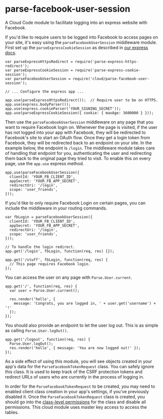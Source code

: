 parse-facebook-user-session
===========================

A Cloud Code module to facilitate logging into an express website with Facebook.

If you'd like to require users to be logged into Facebook to access pages
on your site, it's easy using the `parseFacebookUserSession`
middleware module. First set up the `parseExpressCookieSession`
as described in
<a href="https://parse.com/docs/hosting_guide#webapp-users">our express docs</a>.

    var parseExpressHttpsRedirect = require('parse-express-https-redirect');
    var parseExpressCookieSession = require('parse-express-cookie-session');
    var parseFacebookUserSession = require('cloud/parse-facebook-user-session');

    // ... Configure the express app ...

    app.use(parseExpressHttpsRedirect());  // Require user to be on HTTPS.
    app.use(express.bodyParser());
    app.use(express.cookieParser('YOUR_SIGNING_SECRET'));
    app.use(parseExpressCookieSession({ cookie: { maxAge: 3600000 } }));

Then use the `parseFacebookUserSession` middleware on any page
that you want to require Facebook login on. Whenever the page is visited, if
the user has not logged into your app with Facebook, they will be redirected
to Facebook's site to start an OAuth flow. Once they get a login token from
Facebook, they will be redirected back to an endpoint on your site. In the
example below, the endpoint is `/login`. The middleware module
takes care of handling that endpoint for you, authenticating the user and
redirecting them back to the original page they tried to visit. To enable this
on every page, use the `app.use` express method.</p>

    app.use(parseFacebookUserSession({
      clientId: 'YOUR_FB_CLIENT_ID',
      appSecret: 'YOUR_FB_APP_SECRET',
      redirectUri: '/login',
      scope: 'user_friends',
    }));

If you'd like to only require Facebook Login on certain pages, you can include
the middleware in your routing commands.

    var fbLogin = parseFacebookUserSession({
      clientId: 'YOUR_FB_CLIENT_ID',
      appSecret: 'YOUR_FB_APP_SECRET',
      redirectUri: '/login',
      scope: 'user_friends',
    }));

    // To handle the login redirect.
    app.get('/login', fbLogin, function(req, res) {});

    app.get('/stuff', fbLogin, function(req, res) {
      // This page requires Facebook login.
    });

You can access the user on any page with `Parse.User.current`.

    app.get('/', function(req, res) {
      var user = Parse.User.current();

      res.render('hello', {
        message: 'Congrats, you are logged in, ' + user.get('username') + '!'
      });
    });

You should also provide an endpoint to let the user log out. This is as simple
as calling `Parse.User.logOut()`.

    app.get('/logout', function(req, res) {
      Parse.User.logOut();
      res.render('hello', { message: 'You are now logged out!' });
    });

As a side effect of using this module, you will see objects created in your
app's data for the `ParseFacebookTokenRequest` class. You can
safely ignore this class. It is used to keep track of the CSRF protection
tokens and redirect URLs of users who are currently in the process of
logging in.

In order for the `ParseFacebookTokenRequest` to be created, you may need to
enabled client class creation in your app's settings, if you've previously
disabled it. Once the `ParseFacebookTokenRequest` class is created, you should
go into the [class-level permissions](http://blog.parse.com/2014/07/07/parse-security-ii-class-hysteria/) for the class and disable all permissions. This cloud module uses
master key access to access the tables.
